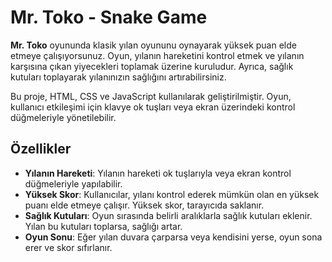 # Mr. Toko - Snake Game

**Mr. Toko** oyununda klasik yılan oyununu oynayarak yüksek puan elde etmeye çalışıyorsunuz. Oyun, yılanın hareketini kontrol etmek ve yılanın karşısına çıkan yiyecekleri toplamak üzerine kuruludur. Ayrıca, sağlık kutuları toplayarak yılanınızın sağlığını artırabilirsiniz.

Bu proje, HTML, CSS ve JavaScript kullanılarak geliştirilmiştir. Oyun, kullanıcı etkileşimi için klavye ok tuşları veya ekran üzerindeki kontrol düğmeleriyle yönetilebilir.

## Özellikler

- **Yılanın Hareketi**: Yılanın hareketi ok tuşlarıyla veya ekran kontrol düğmeleriyle yapılabilir.
- **Yüksek Skor**: Kullanıcılar, yılanı kontrol ederek mümkün olan en yüksek puanı elde etmeye çalışır. Yüksek skor, tarayıcıda saklanır.
- **Sağlık Kutuları**: Oyun sırasında belirli aralıklarla sağlık kutuları eklenir. Yılan bu kutuları toplarsa, sağlığı artar.
- **Oyun Sonu**: Eğer yılan duvara çarparsa veya kendisini yerse, oyun sona erer ve skor sıfırlanır.
